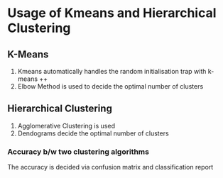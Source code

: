 # Usage of Kmeans and Hierarchical Clustering

## K-Means
1. Kmeans automatically handles the random initialisation trap with k-means ++ 
2. Elbow Method is used to decide the optimal number of clusters

## Hierarchical Clustering 
1. Agglomerative Clustering is used 
2. Dendograms decide the optimal number of clusters
 
### Accuracy b/w two clustering algorithms
The accuracy is decided via confusion matrix and classification report 
